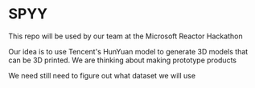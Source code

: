 # SPYY
This repo will be used by our team at the Microsoft Reactor Hackathon


Our idea is to use Tencent's HunYuan model to generate 3D models that can be 3D printed.
We are thinking about making prototype products

We need still need to figure out what dataset we will use
